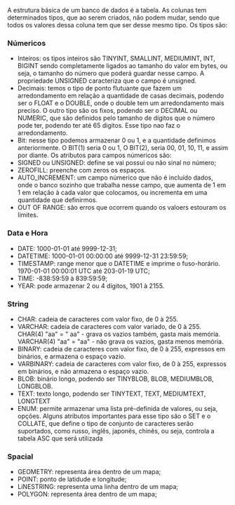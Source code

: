 A estrutura básica de um banco de dados é a tabela. As colunas tem determinados tipos, que ao serem criados, não podem mudar, sendo que todos os valores dessa coluna tem que ser desse mesmo tipo.
Os tipos são:
### Númericos
- Inteiros: os tipos inteiros são TINYINT, SMALLINT, MEDIUMINT, INT, BIGINT sendo completamente ligados ao tamanho do valor em bytes, ou seja, o tamanho do número que poderá guardar nesse campo. A propriedade UNSIGNED caracteriza que o campo é unsigned.
- Decimais: temos o tipo de ponto flutuante que fazem um arredondamento em relação a quantidade de casas decimais, podendo ser o FLOAT e o DOUBLE, onde o double tem um arredondamento mais preciso. O outro tipo são os fixos, podendo ser o DECIMAL ou NUMERIC, que são definidos pelo tamanho de dígitos que o número pode ter, podendo ter até 65 digitos. Esse tipo nao faz o arredondamento.
- Bit: nesse tipo podemos armazenar 0 ou 1, e a quantidade definimos anteriormente. O BIT(1) seria 0 ou 1, O BIT(2), seria 00, 01, 10, 11, e assim por diante.
Os atributos para campos númericos são:
- SIGNED ou UNSIGNED: define se vai possui ou não sinal no número;
- ZEROFILL: preenche com zeros os espaços.
- AUTO_INCREMENT: um campo númerico que não é incluído dados, onde o banco sozinho que trabalha nesse campo, que aumenta de 1 em 1 em relação à cada valor que colocamos, ou incrementa em uma quantidade que definirmos.
- OUT OF RANGE: são erros que ocorrem quando os valoers estouram os limites.

### Data e Hora
- DATE: 1000-01-01 até 9999-12-31;
- DATETIME: 1000-01-01 00:00:00 até 9999-12-31 23:59:59;
- TIMESTAMP: range menor que o DATETIME e imprime o fuso-horário. 1970-01-01 00:00:01 UTC até 203-01-19 UTC;
- TIME: -838:59:59 à 839:59:59;
- YEAR: pode armazenar 2 ou 4 dígitos, 1901 à 2155.

### String
- CHAR: cadeia de caracteres com valor fixo, de 0 à 255.
- VARCHAR: cadeia de caracteres com valor variado, de 0 à 255.
CHAR(4) "aa" = "  aa" - grava os vazios também, gasta mais memória.<br>
VARCHAR(4) "aa" = "aa" - não grava os vazios, gasta menos memória.
- BINARY: cadeia de caracteres com valor fixo, de 0 à 255, expressos em binários, e armazena o espaço vazio.
- VARBINARY: cadeia de caracteres com valor fixo, de 0 à 255, expressos em binários, e não armazena o espaço vazio.
- BLOB: binário longo, podendo ser TINYBLOB, BLOB, MEDIUMBLOB, LONGBLOB.
- TEXT: texto longo, podendo ser TINYTEXT, TEXT, MEDIUMTEXT, LONGTEXT
- ENUM: permite armazenar uma lista pré-definida de valores, ou seja, opções.
Alguns atributos importantes para esse tipo são o SET e o COLLATE, que define o tipo de conjunto de caracteres serão suportados, como russo, inglês, japonês, chinês, ou seja, controla a tabela ASC que será utilizada

### Spacial
- GEOMETRY: representa área dentro de um mapa;
- POINT: ponto de latidude e longitude;
- LiNESTRING: representa uma linha dentro de um mapa;
- POLYGON: representa área dentro de um mapa;